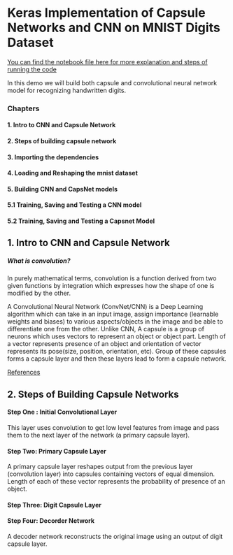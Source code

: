 # Keras  Implementation of Capsule Networks and CNN on MNIST Digits Dataset

[You can find the notebook file here for more explanation and steps of running the code](https://github.com/Desire100/Capsule-Network-and-CNN-Keras-Implementation-on-MNIST-Dataset/blob/master/Keras%20Implementation%20of%20CNN%20and%20Capsule%20Network%20on%20MNIST%20.ipynb)

In this demo we will build both capsule and convolutional neural network model for recognizing handwritten digits.
### Chapters

####   1. Intro to CNN and Capsule Network
####   2. Steps of building capsule network
####    3. Importing the dependencies
####   4. Loading and Reshaping the mnist dataset
####   5. Building CNN and CapsNet models
####   5.1 Training, Saving and Testing a CNN model
####   5.2 Training, Saving and Testing a Capsnet Model

## 1. Intro to  CNN and Capsule Network

##### What is convolution?
In purely mathematical terms, convolution is a function derived from two given functions by integration which expresses how the shape of one is modified by the other.

A Convolutional Neural Network (ConvNet/CNN) is a Deep Learning algorithm which can take in an input image, assign importance (learnable weights and biases) to various aspects/objects in the image and be able to differentiate one from the other. Unlike CNN, A capsule is a group of neurons which uses vectors to represent an object or object part. Length of a vector represents presence of an object and orientation of vector represents its pose(size, position, orientation, etc). Group of these capsules forms a capsule layer and then these layers lead to form a capsule network.

[References](https://arxiv.org/pdf/1710.09829.pdf)


##  2. Steps of Building Capsule Networks

#### Step One : Initial Convolutional Layer  
 This layer uses convolution to get low level features from image and pass them to the next layer of the network (a primary capsule layer).
#### Step Two: Primary Capsule Layer
A primary capsule layer reshapes output from  the previous layer (convolution layer) into capsules containing vectors of equal dimension. Length of each of these vector represents the probability of presence of an object.
#### Step Three: Digit Capsule Layer
#### Step Four:  Decorder Network
A decoder network reconstructs the original image using an output of digit capsule layer. 
